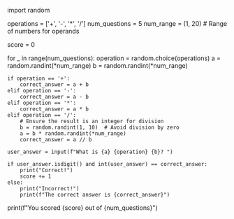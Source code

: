 import random

operations = ['+', '-', '*', '/']
num_questions = 5
num_range = (1, 20)  # Range of numbers for operands

score = 0

for _ in range(num_questions):
    operation = random.choice(operations)
    a = random.randint(*num_range)
    b = random.randint(*num_range)
    
    if operation == '+':
        correct_answer = a + b
    elif operation == '-':
        correct_answer = a - b
    elif operation == '*':
        correct_answer = a * b
    elif operation == '/':
        # Ensure the result is an integer for division
        b = random.randint(1, 10)  # Avoid division by zero
        a = b * random.randint(*num_range)
        correct_answer = a // b
    
    user_answer = input(f"What is {a} {operation} {b}? ")
    
    if user_answer.isdigit() and int(user_answer) == correct_answer:
        print("Correct!")
        score += 1
    else:
        print("Incorrect!")
        print(f"The correct answer is {correct_answer}")

print(f"You scored {score} out of {num_questions}")
